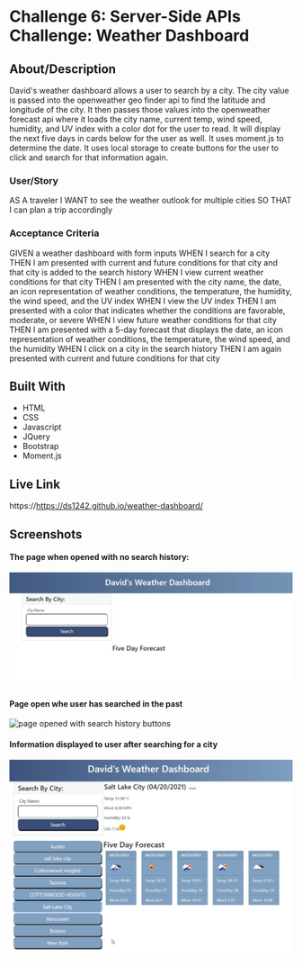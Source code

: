 # Challenge 6: Server-Side APIs Challenge: Weather Dashboard

## About/Description

David's weather dashboard allows a user to search by a city.  The city value is passed into the openweather geo finder api to find the latitude and longitude of the city.  It then passes those values into the openweather forecast api where it loads the city name, current temp, wind speed, humidity, and UV index with a color dot for the user to read.  It will display the next five days in cards below for the user as well.  It uses moment.js to determine the date.  It uses local storage to create buttons for the user to click and search for that information again.     

### User/Story

AS A traveler
I WANT to see the weather outlook for multiple cities
SO THAT I can plan a trip accordingly

### Acceptance Criteria

GIVEN a weather dashboard with form inputs
WHEN I search for a city
THEN I am presented with current and future conditions for that city and that city is added to the search history
WHEN I view current weather conditions for that city
THEN I am presented with the city name, the date, an icon representation of weather conditions, the temperature, the humidity, the wind speed, and the UV index
WHEN I view the UV index
THEN I am presented with a color that indicates whether the conditions are favorable, moderate, or severe
WHEN I view future weather conditions for that city
THEN I am presented with a 5-day forecast that displays the date, an icon representation of weather conditions, the temperature, the wind speed, and the humidity
WHEN I click on a city in the search history
THEN I am again presented with current and future conditions for that city

## Built With
* HTML
* CSS
* Javascript
* JQuery
* Bootstrap
* Moment.js

## Live Link

https://https://ds1242.github.io/weather-dashboard/

## Screenshots

#### The page when opened with no search history:

<img width="700" src="./assets/images/page-open-blank.jpg" alt="page initially opened"/>

#### Page open whe user has searched in the past

<img width="700" src="./assets/images/page-load-hisotry.jpg" alt="page opened with search history buttons"/>

#### Information displayed to user after searching for a city

<img width="700" src="./assets/images/information-displayed.jpg" alt="display current and future forecast"/>
